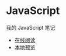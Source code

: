 # JavaScript

我的 JavaScript 笔记

- [在线阅读](https://yanxyz.github.io/javascript/)
- [本地预览](https://yanxyz.github.io/github/github-pages/preview/)
